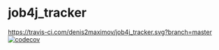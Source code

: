 # job4j_tracker
https://travis-ci.com/denis2maximov/job4j_tracker.svg?branch=master
[![codecov](https://codecov.io/gh/denis2maximov/job4j_tracker/branch/master/graph/badge.svg?token=A4HYIOWIG2)](https://codecov.io/gh/denis2maximov/job4j_tracker)